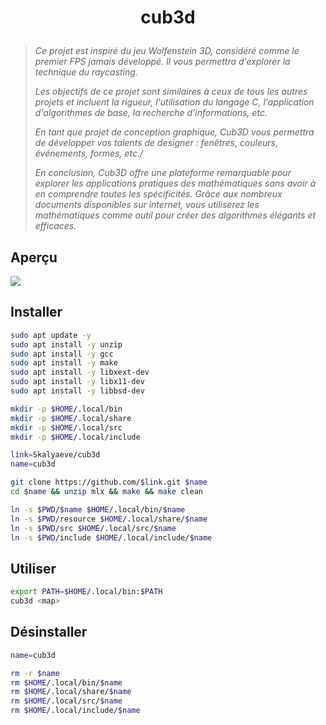 # <p align="center">cub3d</p>
> *Ce projet est inspiré du jeu Wolfenstein 3D, considéré comme le premier FPS jamais développé. Il vous permettra d'explorer la technique du raycasting.*
>
> *Les objectifs de ce projet sont similaires à ceux de tous les autres projets et incluent la rigueur, l'utilisation du langage C, l'application d'algorithmes de base, la recherche d'informations, etc.*
>
> *En tant que projet de conception graphique, Cub3D vous permettra de développer vos talents de designer : fenêtres, couleurs, événements, formes, etc./*
>
> *En conclusion, Cub3D offre une plateforme remarquable pour explorer les applications pratiques des mathématiques sans avoir à en comprendre toutes les spécificités. Grâce aux nombreux documents disponibles sur internet, vous utiliserez les mathématiques comme outil pour créer des algorithmes élégants et efficaces.*

## Aperçu
![](https://github.com/Skalyaeve/images-1/blob/main/screenshot/cub3d.gif)

## Installer
```bash
sudo apt update -y
sudo apt install -y unzip
sudo apt install -y gcc
sudo apt install -y make
sudo apt install -y libxext-dev
sudo apt install -y libx11-dev
sudo apt install -y libbsd-dev
```
```bash
mkdir -p $HOME/.local/bin
mkdir -p $HOME/.local/share
mkdir -p $HOME/.local/src
mkdir -p $HOME/.local/include
```
```bash
link=Skalyaeve/cub3d
name=cub3d

git clone https://github.com/$link.git $name
cd $name && unzip mlx && make && make clean

ln -s $PWD/$name $HOME/.local/bin/$name
ln -s $PWD/resource $HOME/.local/share/$name
ln -s $PWD/src $HOME/.local/src/$name
ln -s $PWD/include $HOME/.local/include/$name
```

## Utiliser
```bash
export PATH=$HOME/.local/bin:$PATH
cub3d <map>
```

## Désinstaller
```bash
name=cub3d

rm -r $name
rm $HOME/.local/bin/$name
rm $HOME/.local/share/$name
rm $HOME/.local/src/$name
rm $HOME/.local/include/$name
```
